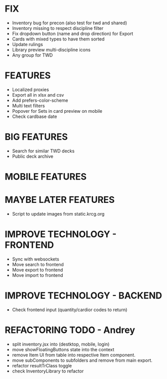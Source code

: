 # FIX
- Inventory bug for precon (also test for twd and shared)
- Inventory missing to respect discipline filter
- Fix dropdown button (name and drop direction) for Export
- Cards with mixed types to have them sorted
- Update rulings
- Library preview multi-discipline icons
- Any group for TWD

# FEATURES
- Localized proxies
- Export all in xlsx and csv
- Add prefers-color-scheme
- Multi text filters
- Popover for Sets in card preview on mobile
- Check cardbase date

# BIG FEATURES
- Search for similar TWD decks
- Public deck archive

# MOBILE FEATURES

# MAYBE LATER FEATURES
- Script to update images from static.krcg.org

# IMPROVE TECHNOLOGY - FRONTEND
- Sync with websockets
- Move search to frontend
- Move export to frontend
- Move import to frontend

# IMPROVE TECHNOLOGY - BACKEND
- Check frontend input (quantity/cardior codes to return)

# REFACTORING TODO - Andrey
- split inventory.jsx into (destktop, mobile, login)
- move showFloatingButtons state into the context
- remove Item UI from table into respective Item component.
- move subComponents to subfolders and remove from main export.
- refactor resultTrClass toggle
- check InventoryLibrary to refactor
